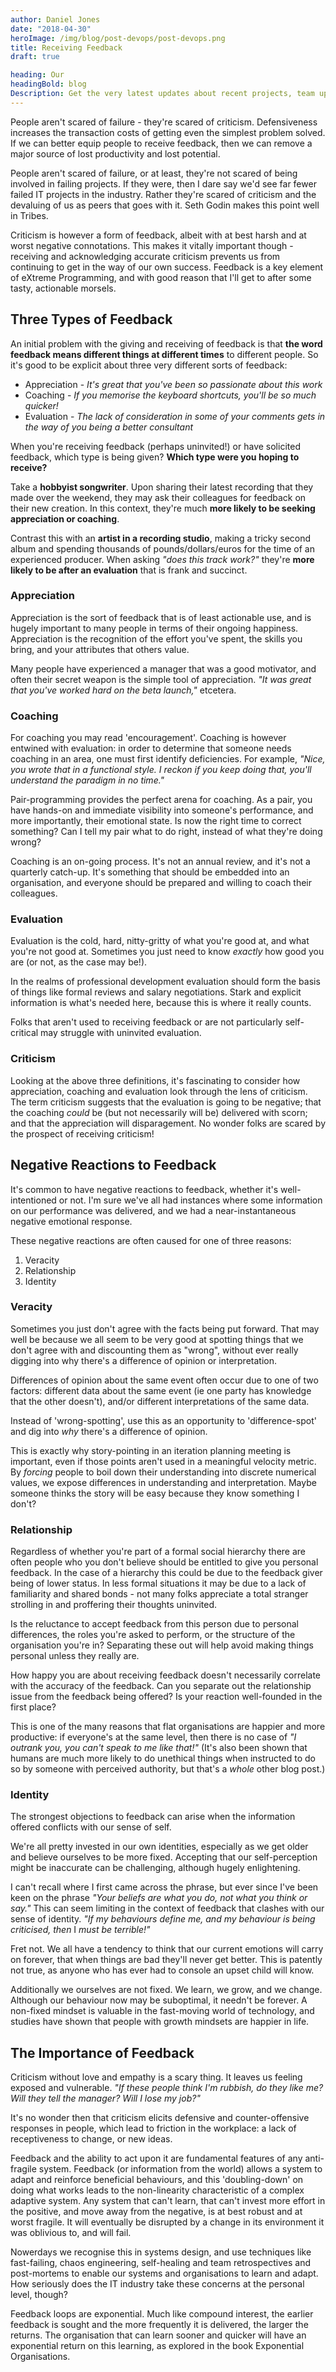 ```yaml
---
author: Daniel Jones
date: "2018-04-30"
heroImage: /img/blog/post-devops/post-devops.png
title: Receiving Feedback
draft: true

heading: Our
headingBold: blog
Description: Get the very latest updates about recent projects, team updates, thoughts and industry news from our team of EngineerBetter experts.
---
```


People aren't scared of failure - they're scared of criticism. Defensiveness increases the transaction costs of getting even the simplest problem solved. If we can better equip people to receive feedback, then we can remove a major source of lost productivity and lost potential.

People aren't scared of failure, or at least, they're not scared of being involved in failing projects. If they were, then I dare say we'd see far fewer failed IT projects in the industry. Rather they're scared of criticism and the devaluing of us as peers that goes with it. Seth Godin makes this point well in Tribes.

Criticism is however a form of feedback, albeit with at best harsh and at worst negative connotations. This makes it vitally important though - receiving and acknowledging accurate criticism prevents us from continuing to get in the way of our own success. Feedback is a key element of eXtreme Programming, and with good reason that I'll get to after some tasty, actionable morsels.

## Three Types of Feedback

An initial problem with the giving and receiving of feedback is that **the word feedback means different things at different times** to different people. So it's good to be explicit about three very different sorts of feedback:

* Appreciation - _It's great that you've been so passionate about this work_
* Coaching - _If you memorise the keyboard shortcuts, you'll be so much quicker!_
* Evaluation - _The lack of consideration in some of your comments gets in the way of you being a better consultant_

When you're receiving feedback (perhaps uninvited!) or have solicited feedback, which type is being given? **Which type were you hoping to receive?**

Take a **hobbyist songwriter**. Upon sharing their latest recording that they made over the weekend, they may ask their colleagues for feedback on their new creation. In this context, they're much **more likely to be seeking appreciation or coaching**.

Contrast this with an **artist in a recording studio**, making a tricky second album and spending thousands of pounds/dollars/euros for the time of an experienced producer. When asking _"does this track work?"_ they're **more likely to be after an evaluation** that is frank and succinct.

### Appreciation

Appreciation is the sort of feedback that is of least actionable use, and is hugely important to many people in terms of their ongoing happiness. Appreciation is the recognition of the effort you've spent, the skills you bring, and your attributes that others value.

Many people have experienced a manager that was a good motivator, and often their secret weapon is the simple tool of appreciation. _"It was great that you've worked hard on the beta launch,"_ etcetera.

### Coaching

For coaching you may read 'encouragement'. Coaching is however entwined with evaluation: in order to determine that someone needs coaching in an area, one must first identify deficiencies. For example, _"Nice, you wrote that in a functional style. I reckon if you keep doing that, you'll understand the paradigm in no time."_

Pair-programming provides the perfect arena for coaching. As a pair, you have hands-on and immediate visibility into someone's performance, and more importantly, their emotional state. Is now the right time to correct something? Can I tell my pair what to do right, instead of what they're doing wrong?

Coaching is an on-going process. It's not an annual review, and it's not a quarterly catch-up. It's something that should be embedded into an organisation, and everyone should be prepared and willing to coach their colleagues.

### Evaluation

Evaluation is the cold, hard, nitty-gritty of what you're good at, and what you're not good at. Sometimes you just need to know _exactly_ how good you are (or not, as the case may be!).

In the realms of professional development evaluation should form the basis of things like formal reviews and salary negotiations. Stark and explicit information is what's needed here, because this is where it really counts.

Folks that aren't used to receiving feedback or are not particularly self-critical may struggle with uninvited evaluation.

### Criticism

Looking at the above three definitions, it's fascinating to consider how appreciation, coaching and evaluation look through the lens of criticism. The term criticism suggests that the evaluation is going to be negative; that the coaching _could_ be (but not necessarily will be) delivered with scorn; and that the appreciation will disparagement. No wonder folks are scared by the prospect of receiving criticism!

## Negative Reactions to Feedback

It's common to have negative reactions to feedback, whether it's well-intentioned or not. I'm sure we've all had instances where some information on our performance was delivered, and we had a near-instantaneous negative emotional response.

These negative reactions are often caused for one of three reasons:

1. Veracity
1. Relationship
1. Identity

### Veracity

Sometimes you just don't agree with the facts being put forward. That may well be because we all seem to be very good at spotting things that we don't agree with and discounting them as "wrong", without ever really digging into why there's a difference of opinion or interpretation.

Differences of opinion about the same event often occur due to one of two factors: different data about the same event (ie one party has knowledge that the other doesn't), and/or different interpretations of the same data.

Instead of 'wrong-spotting', use this as an opportunity to 'difference-spot' and dig into _why_ there's a difference of opinion.

This is exactly why story-pointing in an iteration planning meeting is important, even if those points aren't used in a meaningful velocity metric. By _forcing_ people to boil down their understanding into discrete numerical values, we expose differences in understanding and interpretation. Maybe someone thinks the story will be easy because they know something I don't?

### Relationship

Regardless of whether you're part of a formal social hierarchy there are often people who you don't believe should be entitled to give you personal feedback. In the case of a hierarchy this could be due to the feedback giver being of lower status. In less formal situations it may be due to a lack of familiarity and shared bonds - not many folks appreciate a total stranger strolling in and proffering their thoughts uninvited.

Is the reluctance to accept feedback from this person due to personal differences, the roles you're asked to perform, or the structure of the organisation you're in? Separating these out will help avoid making things personal unless they really are.

How happy you are about receiving feedback doesn't necessarily correlate with the accuracy of the feedback. Can you separate out the relationship issue from the feedback being offered? Is your reaction well-founded in the first place?

This is one of the many reasons that flat organisations are happier and more productive: if everyone's at the same level, then there is no case of _"I outrank you, you can't speak to me like that!"_ (It's also been shown that humans are much more likely to do unethical things when instructed to do so by someone with perceived authority, but that's a _whole_ other blog post.)

### Identity

The strongest objections to feedback can arise when the information offered conflicts with our sense of self.

We're all pretty invested in our own identities, especially as we get older and believe ourselves to be more fixed. Accepting that our self-perception might be inaccurate can be challenging, although hugely enlightening.

I can't recall where I first came across the phrase, but ever since I've been keen on the phrase _"Your beliefs are what you do, not what you think or say."_ This can seem limiting in the context of feedback that clashes with our sense of identity. _"If my behaviours define me, and my behaviour is being criticised, then_ I _must be terrible!"_

Fret not. We all have a tendency to think that our current emotions will carry on forever, that when things are bad they'll never get better. This is patently not true, as anyone who has ever had to console an upset child will know.

Additionally we ourselves are not fixed. We learn, we grow, and we change. Although our behaviour now may be suboptimal, it needn't be forever. A non-fixed mindset is valuable in the fast-moving world of technology, and studies have shown that people with growth mindsets are happier in life.

## The Importance of Feedback

Criticism without love and empathy is a scary thing. It leaves us feeling exposed and vulnerable. _"If these people think I'm rubbish, do they like me? Will they tell the manager? Will I lose my job?"_

It's no wonder then that criticism elicits defensive and counter-offensive responses in people, which lead to friction in the workplace: a lack of receptiveness to change, or new ideas.

Feedback and the ability to act upon it are fundamental features of any anti-fragile system. Feedback (or information from the world) allows a system to adapt and reinforce beneficial behaviours, and this 'doubling-down' on doing what works leads to the non-linearity characteristic of a complex adaptive system. Any system that can't learn, that can't invest more effort in the positive, and move away from the negative, is at best robust and at worst fragile. It will eventually be disrupted by a change in its environment it was oblivious to, and will fail.

Nowerdays we recognise this in systems design, and use techniques like fast-failing, chaos engineering, self-healing and team retrospectives and post-mortems to enable our systems and organisations to learn and adapt. How seriously does the IT industry take these concerns at the personal level, though?

Feedback loops are exponential. Much like compound interest, the earlier feedback is sought and the more frequently it is delivered, the larger the returns. The organisation that can learn sooner and quicker will have an exponential return on this learning, as explored in the book Exponential Organisations.
